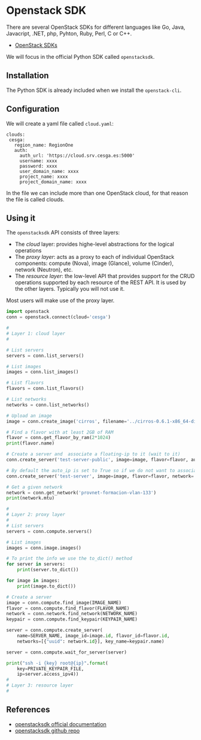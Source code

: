 # Openstack SDK
There are several OpenStack SDKs for different languages like Go, Java, Javacript, .NET, php, Pyhton, Ruby, Perl, C or C++.
- [OpenStack SDKs](https://wiki.openstack.org/wiki/SDKs)

We will focus in the official Python SDK called `openstacksdk`.

## Installation
The Python SDK is already included when we install the `openstack-cli`.

## Configuration
We will create a yaml file called `cloud.yaml`:
```
clouds:
 cesga:
   region_name: RegionOne
   auth:
     auth_url: 'https://cloud.srv.cesga.es:5000'
     username: xxxx
     password: xxxx
     user_domain_name: xxxx
     project_name: xxxx
     project_domain_name: xxxx
```

In the file we can include more than one OpenStack cloud, for that reason the file is called clouds.

## Using it
The `openstacksdk` API consists of three layers:
- The *cloud* layer: provides highe-level abstractions for the logical operations
- The *proxy layer*: acts as a proxy to each of individual OpenStack components: compute (Nova), image (Glance), volume (Cinder), network (Neutron), etc.
- The *resource layer*: the low-level API that provides support for the CRUD operations supported by each resource of the REST API. It is used by the other layers. Typically you will not use it.

Most users will make use of the proxy layer.
```python
import openstack
conn = openstack.connect(cloud='cesga')

#
# Layer 1: cloud layer
#

# List servers
servers = conn.list_servers()

# List images
images = conn.list_images()

# List flavors
flavors = conn.list_flavors()

# List networks
networks = conn.list_networks()

# Upload an image
image = conn.create_image('cirros', filename='../cirros-0.6.1-x86_64-disk.raw', wait=True)

# Find a flavor with at least 2GB of RAM
flavor = conn.get_flavor_by_ram(2*1024)
print(flavor.name)

# Create a server and  associate a floating-ip to it (wait to it)
conn.create_server('test-server-public', image=image, flavor=flavor, auto_ip=True, wait=True)

# By default the auto_ip is set to True so if we do not want to associate a floating-ip we have to set auto_ip to False
conn.create_server('test-server', image=image, flavor=flavor, network='provnet-formacion-vlan-133', auto_ip=False, wait=True)

# Get a given network
network = conn.get_network('provnet-formacion-vlan-133')
print(network.mtu)

#
# Layer 2: proxy layer
#
# List servers
servers = conn.compute.servers()

# List images
images = conn.image.images()

# To print the info we use the to_dict() method
for server in servers:
    print(server.to_dict())

for image in images:
    print(image.to_dict())

# Create a server
image = conn.compute.find_image(IMAGE_NAME)
flavor = conn.compute.find_flavor(FLAVOR_NAME)
network = conn.network.find_network(NETWORK_NAME)
keypair = conn.compute.find_keypair(KEYPAIR_NAME)

server = conn.compute.create_server(
    name=SERVER_NAME, image_id=image.id, flavor_id=flavor.id,
    networks=[{"uuid": network.id}], key_name=keypair.name)

server = conn.compute.wait_for_server(server)

print("ssh -i {key} root@{ip}".format(
    key=PRIVATE_KEYPAIR_FILE,
    ip=server.access_ipv4))
#
# Layer 3: resource layer
#
```

## References
- [openstacksdk official documentation](https://docs.openstack.org/openstacksdk/xena/user/guides/intro.html)
- [openstacksdk github repo](https://github.com/openstack/openstacksdk)
